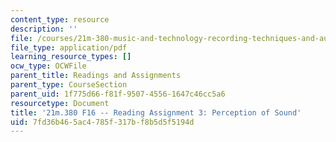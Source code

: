 ```yaml
---
content_type: resource
description: ''
file: /courses/21m-380-music-and-technology-recording-techniques-and-audio-production-fall-2016/7fd36b465ac4785f317bf8b5d5f5194d_MIT21M_380F16_assn_rd03.pdf
file_type: application/pdf
learning_resource_types: []
ocw_type: OCWFile
parent_title: Readings and Assignments
parent_type: CourseSection
parent_uid: 1f775d66-f81f-9507-4556-1647c46cc5a6
resourcetype: Document
title: '21m.380 F16 -- Reading Assignment 3: Perception of Sound'
uid: 7fd36b46-5ac4-785f-317b-f8b5d5f5194d
---
```

